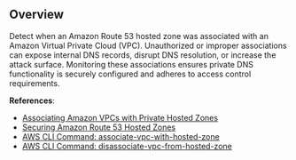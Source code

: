 ## Overview

Detect when an Amazon Route 53 hosted zone was associated with an Amazon Virtual Private Cloud (VPC). Unauthorized or improper associations can expose internal DNS records, disrupt DNS resolution, or increase the attack surface. Monitoring these associations ensures private DNS functionality is securely configured and adheres to access control requirements.

**References**:
- [Associating Amazon VPCs with Private Hosted Zones](https://docs.aws.amazon.com/Route53/latest/DeveloperGuide/hosted-zone-private-associate-vpcs.html)
- [Securing Amazon Route 53 Hosted Zones](https://docs.aws.amazon.com/Route53/latest/DeveloperGuide/security.html)
- [AWS CLI Command: associate-vpc-with-hosted-zone](https://awscli.amazonaws.com/v2/documentation/api/latest/reference/route53/associate-vpc-with-hosted-zone.html)
- [AWS CLI Command: disassociate-vpc-from-hosted-zone](https://awscli.amazonaws.com/v2/documentation/api/latest/reference/route53/disassociate-vpc-from-hosted-zone.html)

